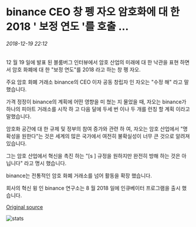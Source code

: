 # binance CEO 창 펭 자오 암호화에 대 한 2018 ' 보정 연도 '를 호출 ...

###### 2018-12-19 22:12

12 월 19 일에 발표 된 블룸버그 인터뷰에서 암호 산업의 미래에 대 한 낙관을 표현 하면서 암호 화폐에 대 한 "보정 연도"를 2018 라고 하는 창 펭 자오.

주요 암호 화폐 거래소 binance의 CEO 이자 공동 창립자 인 자오는 "수정 해" 라고 말했습니다.

가격 정정이 binance의 계획에 어떤 영향을 미 쳤는 지 물었을 때, 자오는 binance가 하나의 피아트 거래소를 시작 하 고 다음 달에 두세 번 이나 두 개를 런칭 할 계획 이라고 말했습니다.

암호화 공간에 대 한 규제 및 정부의 참여 증가와 관련 하 여, 자오는 암호 산업에서 "명확성을 원한다"는 것은 세계의 많은 국가에서 여전히 불확실성이 너무 큰 것으로 알려져 있습니다.

그는 암호 산업에서 혁신을 촉진 하는 "[s \] 규정을 원하지만 완전히 방해 하는 것은 아닙니다" 라고 명시 했습니다.

binance는 전통적인 암호 화폐 거래소를 넘어 활동을 확장 했습니다.

회사의 혁신 윙 인 binance 연구소는 8 월 2018 일에 인큐베이터 프로그램을 출시 했습니다.

[Original source](https://cointelegraph.com/news/binance-ceo-changpeng-zhao-calls-2018-correction-year-for-crypto)

![stats](https://c.statcounter.com/11760860/0/a89fa40b/1/ "stats")